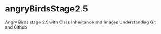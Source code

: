 # angryBirdsStage2.5
Angry Birds stage 2.5 with Class Inheritance and Images
Understanding Git and Github